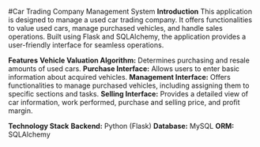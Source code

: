 #Car Trading Company Management System
**Introduction**
This application is designed to manage a used car trading company. It offers functionalities to value used cars, manage purchased vehicles, and handle sales operations. Built using Flask and SQLAlchemy, the application provides a user-friendly interface for seamless operations.

**Features**
**Vehicle Valuation Algorithm:** Determines purchasing and resale amounts of used cars.
**Purchase Interface:** Allows users to enter basic information about acquired vehicles.
**Management Interface:** Offers functionalities to manage purchased vehicles, including assigning them to specific sections and tasks.
**Selling Interface:** Provides a detailed view of car information, work performed, purchase and selling price, and profit margin.

**Technology Stack**
**Backend:** Python (Flask)
**Database:** MySQL
**ORM:** SQLAlchemy
